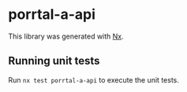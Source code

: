 # porrtal-a-api

This library was generated with [Nx](https://nx.dev).

## Running unit tests

Run `nx test porrtal-a-api` to execute the unit tests.
